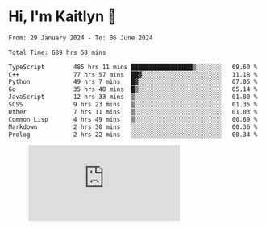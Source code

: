 # Hi, I'm Kaitlyn 👋
<!--START_SECTION:waka-->

```txt
From: 29 January 2024 - To: 06 June 2024

Total Time: 689 hrs 58 mins

TypeScript        485 hrs 11 mins █████████████████▒░░░░░░░   69.60 %
C++               77 hrs 57 mins  ██▓░░░░░░░░░░░░░░░░░░░░░░   11.18 %
Python            49 hrs 7 mins   █▓░░░░░░░░░░░░░░░░░░░░░░░   07.05 %
Go                35 hrs 48 mins  █▒░░░░░░░░░░░░░░░░░░░░░░░   05.14 %
JavaScript        12 hrs 33 mins  ▒░░░░░░░░░░░░░░░░░░░░░░░░   01.80 %
SCSS              9 hrs 23 mins   ▒░░░░░░░░░░░░░░░░░░░░░░░░   01.35 %
Other             7 hrs 11 mins   ▒░░░░░░░░░░░░░░░░░░░░░░░░   01.03 %
Common Lisp       4 hrs 49 mins   ▒░░░░░░░░░░░░░░░░░░░░░░░░   00.69 %
Markdown          2 hrs 30 mins   ░░░░░░░░░░░░░░░░░░░░░░░░░   00.36 %
Prolog            2 hrs 22 mins   ░░░░░░░░░░░░░░░░░░░░░░░░░   00.34 %
```

<!--END_SECTION:waka-->

<figure><embed src="https://wakatime.com/share/@018d58bc-3d22-46c9-b2d7-4ed36fb8172d/243b5d9b-77cd-4133-89ff-dcc8f225fa18.svg"></embed></figure>
